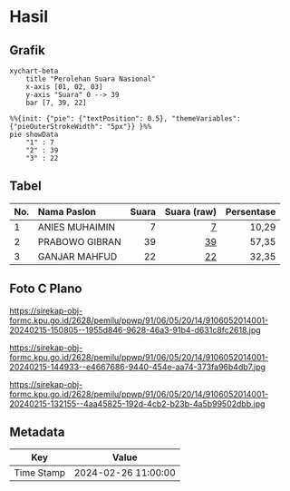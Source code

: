# Hasil

## Grafik

```mermaid
xychart-beta
    title "Perolehan Suara Nasional"
    x-axis [01, 02, 03]
    y-axis "Suara" 0 --> 39
    bar [7, 39, 22]
```

```mermaid
%%{init: {"pie": {"textPosition": 0.5}, "themeVariables": {"pieOuterStrokeWidth": "5px"}} }%%
pie showData
    "1" : 7
    "2" : 39
    "3" : 22
```

## Tabel

| No. | Nama Paslon    | Suara | Suara (raw) | Persentase |
|:--- |:-------------- | -----:| -----------:| ----------:|
| 1   | ANIES MUHAIMIN | 7     | [7][p-1]    | 10,29      |
| 2   | PRABOWO GIBRAN | 39    | [39][p-2]   | 57,35      |
| 3   | GANJAR MAHFUD  | 22    | [22][p-3]   | 32,35      |


[p-1]: https://github.com/gigit-pemilu/pemilu-2024/blob/main/pilpres/hitung-suara/sub/91-papua/sub/06-biak-numfor/sub/05-numfor-timur/sub/2014-rarsibo/sub/001-tps/sub/paslon-1.txt
[p-2]: https://github.com/gigit-pemilu/pemilu-2024/blob/main/pilpres/hitung-suara/sub/91-papua/sub/06-biak-numfor/sub/05-numfor-timur/sub/2014-rarsibo/sub/001-tps/sub/paslon-2.txt
[p-3]: https://github.com/gigit-pemilu/pemilu-2024/blob/main/pilpres/hitung-suara/sub/91-papua/sub/06-biak-numfor/sub/05-numfor-timur/sub/2014-rarsibo/sub/001-tps/sub/paslon-3.txt

## Foto C Plano

https://sirekap-obj-formc.kpu.go.id/2628/pemilu/ppwp/91/06/05/20/14/9106052014001-20240215-150805--1955d846-9628-46a3-91b4-d631c8fc2618.jpg

https://sirekap-obj-formc.kpu.go.id/2628/pemilu/ppwp/91/06/05/20/14/9106052014001-20240215-144933--e4667686-9440-454e-aa74-373fa96b4db7.jpg

https://sirekap-obj-formc.kpu.go.id/2628/pemilu/ppwp/91/06/05/20/14/9106052014001-20240215-132155--4aa45825-192d-4cb2-b23b-4a5b99502dbb.jpg


## Metadata

| Key        | Value               |
| ---------- | ------------------- |
| Time Stamp | 2024-02-26 11:00:00 |



